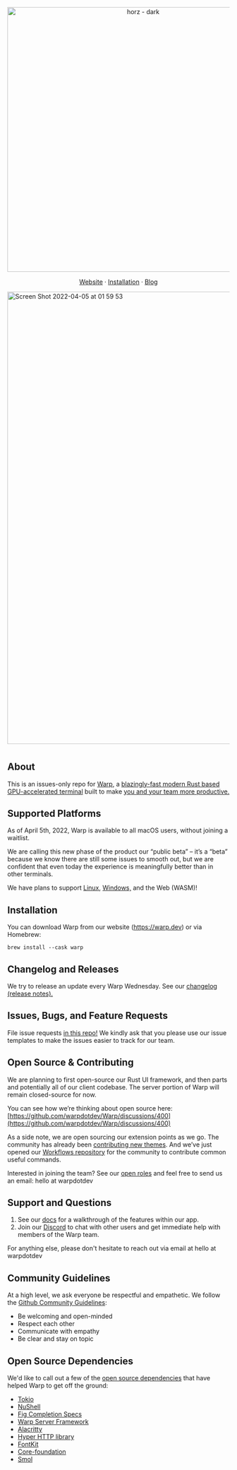 <p align="center">
    <img width="600" alt="horz - dark" src="https://user-images.githubusercontent.com/29553206/161685377-cb458631-eb2e-454f-aab7-3f5bfec745ee.png">
</p>

<p align="center">
  <a href="https://warp.dev">Website</a>
  ·
  <a href="#installation--platform-support">Installation</a>
  ·
  <a href="https://warp.dev/blog">Blog</a>
</p>

<img width="1025" alt="Screen Shot 2022-04-05 at 01 59 53" src="https://user-images.githubusercontent.com/29553206/161688541-2889478f-d02e-497c-8340-41569e579a42.png">

<h1></h1>

## About

This is an issues-only repo for [Warp](https://www.warp.dev), a [blazingly-fast modern Rust based GPU-accelerated terminal](https://www.warp.dev/blog/how-warp-works) built to make [you and your team more productive.](https://www.warp.dev/blog/how-we-design-warp-our-product-philosophy)

## Supported Platforms

As of April 5th, 2022, Warp is available to all macOS users, without joining a waitlist. 

We are calling this new phase of the product our “public beta” – it’s a “beta” because we know there are still some issues to smooth out, but we are confident that even today the experience is meaningfully better than in other terminals.

We have plans to support [Linux](https://github.com/warpdotdev/Warp/issues/120), [Windows,](https://github.com/warpdotdev/Warp/issues/204) and the Web (WASM)!

## Installation

You can download Warp from our website (<https://warp.dev>) or via Homebrew:

```shell
brew install --cask warp
```

## Changelog and Releases

We try to release an update every Warp Wednesday. See our [changelog (release notes).](https://docs.warp.dev/help/changelog)

## Issues, Bugs, and Feature Requests

File issue requests [in this repo!](https://github.com/warpdotdev/warp/issues/new/choose)
We kindly ask that you please use our issue templates to make the issues easier to track for our team.

## Open Source & Contributing

We are planning to first open-source our Rust UI framework, and then parts and potentially all of our client codebase. The server portion of Warp will remain closed-source for now.

You can see how we’re thinking about open source here: [https://github.com/warpdotdev/Warp/discussions/400](https://github.com/warpdotdev/Warp/discussions/400)

As a side note, we are open sourcing our extension points as we go. The community has already been [contributing new themes](https://github.com/warpdotdev/themes). And we’ve just opened our [Workflows repository](https://github.com/warpdotdev/workflows) for the community to contribute common useful commands.

Interested in joining the team? See our [open roles](https://www.warp.dev/careers) and feel free to send us an email: hello at warpdotdev

## Support and Questions

1. See our [docs](https://docs.warp.dev/help/known-issues) for a walkthrough of the features within our app.
2. Join our [Discord](https://discord.gg/warpdotdev) to chat with other users and get immediate help with members of the Warp team.

For anything else, please don't hesitate to reach out via email at hello at warpdotdev

## Community Guidelines

At a high level, we ask everyone be respectful and empathetic. We follow the [Github Community Guidelines](https://docs.github.com/en/github/site-policy/github-community-guidelines):

* Be welcoming and open-minded
* Respect each other
* Communicate with empathy
* Be clear and stay on topic

## Open Source Dependencies

We'd like to call out a few of the [open source dependencies](https://docs.warp.dev/help/licenses) that have helped Warp to get off the ground:

* [Tokio](https://github.com/tokio-rs/tokio)
* [NuShell](https://github.com/nushell/nushell)
* [Fig Completion Specs](https://github.com/withfig/autocomplete)
* [Warp Server Framework](https://github.com/seanmonstar/warp)
* [Alacritty](https://github.com/alacritty/alacritty)
* [Hyper HTTP library](https://github.com/hyperium/hyper)
* [FontKit](https://github.com/servo/font-kit)
* [Core-foundation](https://github.com/servo/core-foundation-rs)
* [Smol](https://github.com/smol-rs/smol)
